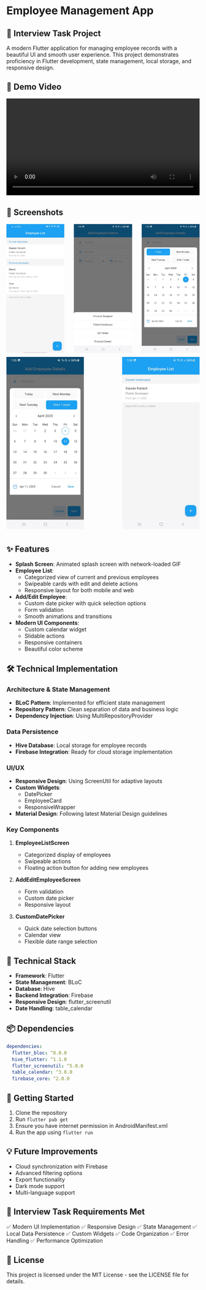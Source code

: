 # Employee Management App

## 🚀 Interview Task Project

A modern Flutter application for managing employee records with a beautiful UI and smooth user experience. This project demonstrates proficiency in Flutter development, state management, local storage, and responsive design.

## 🎥 Demo Video

<video width="100%" controls>
  <source src="assets/Screen Recording 2025-04-04 at 12.48.52 AM.mov" type="video/mp4">
  Your browser does not support the video tag.
</video>

## 📱 Screenshots

<div style="display: flex; flex-wrap: wrap; gap: 10px; justify-content: space-between;">
    <img src="assets/1.jpeg" width="30%" />
    <img src="assets/4.jpeg" width="30%" />
    <img src="assets/5.jpeg" width="30%" />
</div>

<div style="display: flex; flex-wrap: wrap; gap: 10px; justify-content: space-between; margin-top: 10px;">
    <img src="assets/6.jpeg" width="40%" />
    <img src="assets/7.jpeg" width="40%" />
    
</div>

<div style="display: flex; flex-wrap: wrap; gap: 10px; justify-content: space-between; margin-top: 10px;">
    
</div>

## ✨ Features

- **Splash Screen**: Animated splash screen with network-loaded GIF
- **Employee List**: 
  - Categorized view of current and previous employees
  - Swipeable cards with edit and delete actions
  - Responsive layout for both mobile and web
- **Add/Edit Employee**:
  - Custom date picker with quick selection options
  - Form validation
  - Smooth animations and transitions
- **Modern UI Components**:
  - Custom calendar widget
  - Slidable actions
  - Responsive containers
  - Beautiful color scheme

## 🛠️ Technical Implementation

### Architecture & State Management
- **BLoC Pattern**: Implemented for efficient state management
- **Repository Pattern**: Clean separation of data and business logic
- **Dependency Injection**: Using MultiRepositoryProvider

### Data Persistence
- **Hive Database**: Local storage for employee records
- **Firebase Integration**: Ready for cloud storage implementation

### UI/UX
- **Responsive Design**: Using ScreenUtil for adaptive layouts
- **Custom Widgets**: 
  - DatePicker
  - EmployeeCard
  - ResponsiveWrapper
- **Material Design**: Following latest Material Design guidelines

### Key Components
1. **EmployeeListScreen**
   - Categorized display of employees
   - Swipeable actions
   - Floating action button for adding new employees

2. **AddEditEmployeeScreen**
   - Form validation
   - Custom date picker
   - Responsive layout

3. **CustomDatePicker**
   - Quick date selection buttons
   - Calendar view
   - Flexible date range selection

## 🔧 Technical Stack

- **Framework**: Flutter
- **State Management**: BLoC
- **Database**: Hive
- **Backend Integration**: Firebase
- **Responsive Design**: flutter_screenutil
- **Date Handling**: table_calendar

## 📦 Dependencies

```yaml
dependencies:
  flutter_bloc: ^8.0.0
  hive_flutter: ^1.1.0
  flutter_screenutil: ^5.0.0
  table_calendar: ^3.0.0
  firebase_core: ^2.0.0
```

## 🚀 Getting Started

1. Clone the repository
2. Run `flutter pub get`
3. Ensure you have internet permission in AndroidManifest.xml
4. Run the app using `flutter run`

## 💡 Future Improvements

- Cloud synchronization with Firebase
- Advanced filtering options
- Export functionality
- Dark mode support
- Multi-language support

## 🎯 Interview Task Requirements Met

✅ Modern UI Implementation
✅ Responsive Design
✅ State Management
✅ Local Data Persistence
✅ Custom Widgets
✅ Code Organization
✅ Error Handling
✅ Performance Optimization

## 📝 License

This project is licensed under the MIT License - see the LICENSE file for details.
